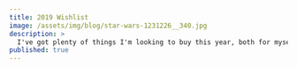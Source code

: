 ```yaml
---
title: 2019 Wishlist
image: /assets/img/blog/star-wars-1231226__340.jpg
description: >
  I've got plenty of things I'm looking to buy this year, both for myself and ACORD as well. Let's have a look at them!
published: true
---
```


